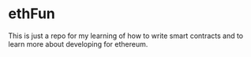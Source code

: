 # ethFun
This is just a repo for my learning of how to write smart contracts and to learn more about developing for ethereum.
